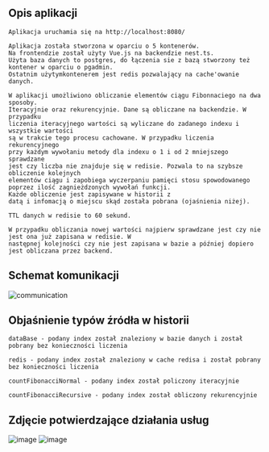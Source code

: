 ## Opis aplikacji
```
Aplikacja uruchamia się na http://localhost:8080/
```

```
Aplikacja została stworzona w oparciu o 5 kontenerów. 
Na frontendzie został użyty Vue.js na backendzie nest.ts.
Użyta baza danych to postgres, do łączenia sie z bazą stworzony też kontener w oparciu o pgadmin. 
Ostatnim użytymkontenerem jest redis pozwalający na cache'owanie danych.
```

```
W aplikacji umożliwiono obliczanie elementów ciągu Fibonnaciego na dwa sposoby. 
Iteracyjnie oraz rekurencyjnie. Dane są obliczane na backendzie. W przypadku 
liczenia iteracyjnego wartości są wyliczane do zadanego indexu i wszystkie wartości 
są w trakcie tego procesu cachowane. W przypadku liczenia rekurencyjnego 
przy każdym wywołaniu metody dla indexu o 1 i od 2 mniejszego sprawdzane 
jest czy liczba nie znajduje się w redisie. Pozwala to na szybsze obliczenie kolejnych
elementów ciągu i zapobiega wyczerpaniu pamięci stosu spowodowanego 
poprzez ilość zagnieżdzonych wywołań funkcji.
Każde obliczenie jest zapisywane w historii z 
datą i infomacją o miejscu skąd została pobrana (ojaśnienia niżej).
```

```
TTL danych w redisie to 60 sekund.
```

```
W przypadku obliczania nowej wartości najpierw sprawdzane jest czy nie jest ona już zapisana w redisie. W
następnej kolejności czy nie jest zapisana w bazie a później dopiero jest obliczana przez backend.
```

## Schemat komunikacji
![communication](https://user-images.githubusercontent.com/33351633/148430707-e5057008-dcb7-4039-a894-f3f9ba6a216b.png)

## Objaśnienie typów źródła w historii

```
dataBase - podany index został znaleziony w bazie danych i został pobrany bez konieczności liczenia
```

```
redis - podany index został znaleziony w cache redisa i został pobrany bez konieczności liczenia
```

```
countFibonacciNormal - podany index został policzony iteracyjnie
```

```
countFibonacciRecursive - podany index został obliczony rekurencyjnie
```

## Zdjęcie potwierdzające działania usług

![image](https://user-images.githubusercontent.com/33351633/148441322-17ed9079-db5d-4802-9d04-a3297afc35d8.png)
![image](https://user-images.githubusercontent.com/33351633/148441463-b06a68f5-435d-47b9-9cd2-5ac0b48c0972.png)

